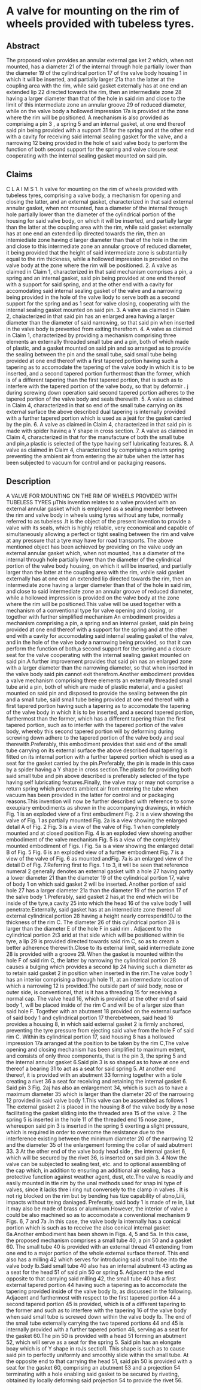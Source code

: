 # A valve for mounting on the rim of wheels provided with tubeless tyres.

## Abstract
The proposed valve provides an annular external gas ket 2 which, when not mounted, has a diameter 21 of the internal through hole partially lower than the diameter 19 of the cylindrical portion 17 of the valve body housing 1 in which it will be inserted, and partially larger 21a than the latter at the coupling area with the rim, while said gasket externally has at one end an extended lip 22 directed towards the rim, then an intermediate zone 28 having a larger diameter than that of the hole in said rim and close to the limit of this intermediate zone an annular groove 29 of reduced diameter, while on the valve body a hollowed impression 17a is provided at the zone where the rim will be positioned. A mechanism is also provided as comprising a pin 3 , a spring 5 and an internal gasket, at one end thereof said pin being provided with a support 31 for the spring and at the other end with a cavity for receiving said internal sealing gasket for the valve, and a narrowing 12 being provided in the hole of said valve body to perform the function of both second support for the spring and valve closure seat cooperating with the internal sealing gasket mounted on said pin.

## Claims
C L A I M S 1. h valve for mounting on the rim of wheels provided with tubeless tyres, comprising a valve body, a mechanism for opening and closing the latter, and an external gasket, characterized in that said external annular gasket, when not mounted, has a diameter of the internal through hole partially lower than the diameter of the cylindrical portion of the housing for said valve body, on which it will be inserted, and partially larger than the latter at the coupling area with the rim, while said gasket externally has at one end an extended lip directed towards the rim, then an intemiediate zone having d larger diameter than that of the hole in the rim and close to this intermediate zone an annular groove of reduced diameter, it being provided that the height of said intermediate zone is substantially equal to the rim thickness, while a hollowed impression is provided on the valve body at the zone where the rim will be positioned. 2. A valve as claimed in Claim 1, characterized in that said mechanism comprises a pin, a spring and an internal gasket, said pin being provided at one end thereof with a support for said spring, and at the other end with a cavity for accomodating said internal sealing gasket of the valve and a narrowing being provided in the hole of the valve liody to serve both as a second support for the spring and as 1 seat for valve closing, cooperating with the internal sealing gasket mounted on said pin. 3. A valve as claimed in Claim 2, chaiacterized in that said pin has an enlarged area having a larger diameter than the diameter of said narrowing, so that said pin when inserted in the valve body is prevented from exiting therefrom. 4. A valve as claimed in Claim 1, characterized by providing a mechanism comprising three elements an externally threaded small tube and a pin, both of which made of plastic, and a gasket mounted on said pin and so arranged as to provide the sealing between the pin and the small tube, said small tube being provided at one end thereof with a first tapered portion having such a tapering as to accomodate the tapering of the valve body in which it is to be inserted, and a second tapered portion furthermost than the former, which is of a different tapering than the first tapered portion, that is such as to interfere with the tapered portion of the valve body, so that by deforrnir . j during screwing down operation said second tapered portion adheres to the tapered portion of the valve body and seals therewith. 5. A valve as claimed in Claim 4, characterized in that so end of the small tube carrying on its external surface the above described dual tapering is internally provided with a further tapered portion which is used as a jeàt for the gasket carried by the pin. 6. A valve as claimed in Claim 4, characterized in that said pin is made with spider havinq a Y shape in cross section. 7. A valve as claimed in Claim 4, characterized in that for the manufacture of both the small tube and pin,a plastic is selected of the type having self lubricating features. 8. A valve as claimed in Claim 4, characterized by comprising a return spring preventing the ambient air from entering the air tube when the latter has been subjected to vacuum for control and or packaging reasons.

## Description
A VALVE FOR MOUNTING ON THE RIM OF WHEELS PROVIDED WITH TUBELESS TYRES µThis invention relates to a valve provided with an external annular gasket which is employed as a sealing member between the rim and valve body in wheels using tyres without any tube, normally referred to as tubeless .It is the object of the present invention to provide a valve with its seals, which is highly reliable, very economical and capable of simultaneously allowing a perfect or tight sealing between the rim and valve at any pressure that a tyre may have for road transports. The above mentioned object has been achieved by providing on the valve uody an external annular gasket which, when not mounted, has a diameter of the internal through hole partially lower than the diameter of the cylindrical portion of the valve body housing, on which it will be inserted, and partially larger than the latter at the coupling area with the rim, vshile said gasket externally has at one end an extended lip directed towards the rim, then an intermediate zone having a larger diameter than that of the hole in said rim, and close to said intermediate zone an annular groove of reduced diameter, while a hollowed impression is provided on the valve body at the zone where the rim will be positioned.This valve will be used together with a mechanism of a conventional type for valve opening and closing, or together with further simplified mechanism An embodiment provides a mechanism comprising a pin, a spring and an internal gasket, said pin being provided at one end thereof with a support for the spring and at the other end with a cavity for accomodating said internal sealing gasket of the valve, and in the hole of the valve body a narrowing being provided, so that it can perform the function of both,a second support for the spring and a closure seat for the valve cooperating with the internal sealing gasket mounted on said pin.A further improvement provides that said pin nas an enlarged zone with a larger diameter than the narrowing diameter, so that when inserted in the valve body said pin cannot exit therefrom.Another embodiment provides a valve mechanism comprising three elements an externally threaded small tube arid a pin, both of which are made of plastic material, and a gasket mounted on said pin and disposed to provide the sealing between the pin and a small tube, said small tube being provided at one end thereof with a first tapered portion having such a tapering as to accomodate the tapering of the valve body in which it is to be inserted, and a second tapered portion, furthermost than the former, which has a different tapering thian the first tapered portion, such as to interfer with the tapered portion of the valve body, whereby this second tapered portion will by deforming during screwing down adhere to the tapered portion of the valve body and seal therewith.Preferably, this embodiment provides that said end of the small tube carrying on its external surface the above described dual tapering is fitted on its internal portion with a further tapered portion which is used as a seat for the gasket carried by the pin.Preferably, the pin is made in this case by a spider having a Y shape in cross section.The plastic for providing both said small tube and pin above described is preferably selected of the type having self lubricating features.Finally, the valve may or may not comprise a return spring which prevents ambient air from entering the tube when vacuum has been provided in the latter for control and or packaging reasons.This invention will now be further described with reference to some exeupiary embodiments as shown in the accompanying drawings, in which Fig. 1 is an exploded view of a first embudiment Fig. 2 is a view showing the valve of Fig. 1 as partially mounted Fig. 2a is a view showing the enlarged detail A of Fig. 2 Fig. 3 is a view of the valve of Fig. 1 when completely mounted and at closed position Fig. 4 is an exploded view showing another embodiment of the valve mechanism Fig. 5 is a view of the completely mounted embodiment of Figs. i Fig. 5a is a view showing the enlarged detail B of Fig. 5 Fig. 6 is an exploded view of a further embodiment Fig. 7 is a view of the valve of Fig. 6 as mounted andFig. 7a is an enlarged view of the detail D of Fig. 7.Referring first to Figs. 1 to 3, it will be seen that reference numeral 2 generally denotes an external gasket with a hole 27 having partly a lower diameter 21 than the diameter 19 of the cylindrical portion 17, valve of body 1 on which said gasket 2 will be inserted. Another portion of said hole 27 has a larger diameter 21a than the diameter 19 of the portion 17 of the salve body 1.Preferably, said gasket 2 has,at the end which will be inside of the tyre,a cavity 25 into which the head 16 of the valve body 1 will penetrate.Externally, said gasket has at an internediate zone thereof all external cylindrical portion 28 having a height nearly corresperidi10J to the thickness of the rim C. The diameter 26 of this cylindrical portion 28 is larger than the diameter E of the hole F in said rim . Adjacent to the cylindrical portion 2t3 arid at that side which will be positioned within tie tyre, a lip 29 is provided directed towards said rim C, so as to cream a better adherence therewith.Close to its external limit, said intermediate zone 28 is provided with a groove 29. When the gasket is mounted within the hole F of said rim C, the latter by narrowing the cylindrical portion 28 causes a bulging which provides a second lip 24 having such a diameter as to retain said gasket 2 in position when inserted in the rim.The valve body 1 has an interior comprising a through hole 11, at an intermediate location of which a narrowing 12 is provided.The outside part of said body, nose or outer side, is conventional, that is it has a threading 15 for receiving a normal cap. The valve head 16, which is provided at the other end of said body 1, will be placed inside of the rim C and will be of a larger size than said hole F. Together with an abutment 18 provided on the external surface of said body 1 and cylindrical portion 17 therebetween, said head 16 provides a housing 8, in which said external gasket 2 is firmly anchored, preventing the tyre pressure from ejecting said valve from the hole F of said rim C. Within its cylindrical portion 17, said housing 8 has a hollowed impression 17a arranged at the position to be taken by the rim C,The valve opening and closing mechanism has been simplified to maximum extent, and consists of only three components, that is the pin 3, the spring 5 and the internal annular gasket 6.Said pin 3 is so shaped as to have at one end thereof a bearing 31 to act as a seat for said spring 5. At another end thereof, it is provided with an abutment 33 forming together with a tiole creating a rivet 36 a seat for receiving and retaining the internal gasket 6. Said pin 3 Fig. 2aj has also an enlargement 34, which is such as to have a maximum diameter 35 which is larger than the diameter 20 of the narrowing 12 provided in said valve body 1.This valve can be assembled as follows 1 The external gasket 2 is placed in the housing 8 of the valve body by a nose facilitating the gasket sliding into the threaded area 15 of the valve. 2 The spring 5 is inserted in the hole 11 of the threaded end 15 nose zone , whereupon said pin 3 is inserted in the spring 5 exerting a slight pressure, which is required in order to overcome the resistance due to the interference existing between the minimum diameter 20 of the narrowing 12 and the diameter 35 of the enlargement forming the collar of said abutment 33. 3 At the other end of the valve body head side , the internal gasket 6, which will be secured by the rivet 36, is inserted on said pin 3. 4 Now the valve can be subjected to sealing test, etc. and to optional assembling of the cap which, in addition to ensuring an additional air sealing, has a protective function against weather agent, dust, etc.The valve is readily and easily mounted in ttie rim by the unal methods used for snap inl type of valves, since it lacks thre i ring nut conversely to the clamp in valves . It is not rig blocked on the rim but by bending has tize capability of abno,Liiii, impacts without treing daniaged. Preferatiy, said body 1 is made of re in, Liut it may also be made of brass or aluminum.However, the interior of valve a could be also machined so as to accomodate a conventional mechanism 9 Figs. 6, 7 and 7a .In this case, the valve body la internally has a conical portion which is such as to receive the also conical internal gasket 6a.Another embodiment has been shown in Figs. 4, 5 and 5a. In this case, the proposed mechanism comprises a small tube 40, a pin 50 and a gasket 60. The small tube 40 is provided with an external thread 41 extending from one end to a major portion of the whole external surface thereof. This end also has a milling 42 which serves for introducing said small tube into the valve body lb.Said small tube 40 also has an internal abutment 43 acting as a seat for the head 51 of said pin 50 or spring 5. Adjacent to the end opposite to that carrying said milling 42, the small tube 40 has a first external tapered portion 44 having such a tapering as to accomodate the tapering provided inside of the valve body lb, as discussed in the following. Adjacent and furthermost with respect to the first tapered portion 44 a second tapered portion 45 is provided, which is of a different tapering to the former and such as to interfere with the tapering 16 of the valve body when said small tube is screwed down within the valve body lb. The end of the small tube externally carrying the two tapered portions 44 and 45 is internally provided with a further tapered portion 46, serving as a seat for the gasket 60.The pin 50 is provided with a head 51 forming an abutment 52, which will serve as a seat for the spring 5. Said pin has an elongate boay which is of Y shape in roJs sectio1l. This shape is such as to cause said pin to perfectly uniformly and smoothly slide within the small tube. At the opposite end to that carrying the head 51, said pin 50 is provided with a seat for the gasket 60, comprising an abutment 53 and a projection 54 terminating with a hole enabling said gasket to be secured by riveting, obtained by locally deforming said projection 54 to provide the rivet 56.